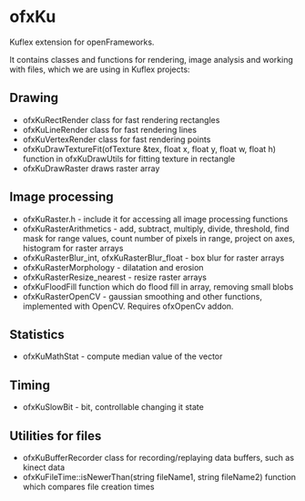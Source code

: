 # ofxKu
Kuflex extension for openFrameworks.

It contains classes and functions for rendering, image analysis and working with files, which we are using in Kuflex projects:

## Drawing
* ofxKuRectRender class for fast rendering rectangles
* ofxKuLineRender class for fast rendering lines
* ofxKuVertexRender class for fast rendering points
* ofxKuDrawTextureFit(ofTexture &tex, float x, float y, float w, float h) function in ofxKuDrawUtils for fitting texture in rectangle
* ofxKuDrawRaster draws raster array

## Image processing
* ofxKuRaster.h - include it for accessing all image processing functions
* ofxKuRasterArithmetics - add, subtract, multiply, divide, threshold, find mask for range values, 
count number of pixels in range, project on axes, histogram for raster arrays
* ofxKuRasterBlur_int, ofxKuRasterBlur_float - box blur for raster arrays
* ofxKuRasterMorphology - dilatation and erosion
* ofxKuRasterResize_nearest - resize raster arrays
* ofxKuFloodFill function which do flood fill in array, removing small blobs
* ofxKuRasterOpenCV - gaussian smoothing and other functions, implemented with OpenCV. Requires ofxOpenCv addon.

## Statistics
* ofxKuMathStat - compute median value of the vector

## Timing
* ofxKuSlowBit - bit, controllable changing it state

## Utilities for files
* ofxKuBufferRecorder class for recording/replaying data buffers, such as kinect data
* ofxKuFileTime::isNewerThan(string fileName1, string fileName2) function which compares file creation times


